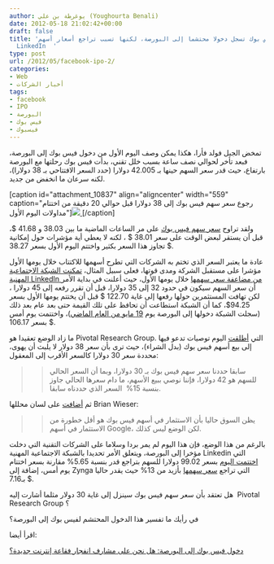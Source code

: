 ```yaml
---
author: يوغرطة بن علي (Youghourta Benali)
date: 2012-05-18 21:02:42+00:00
draft: false
title: 'فيس بوك تسجل دخولا محتشما إلى البورصة، لكنها تسبب تراجع أسعار أسهم Zynga و
  LinkedIn  '
type: post
url: /2012/05/facebook-ipo-2/
categories:
- Web
- أخبار الشركات
tags:
- facebook
- IPO
- البورصة
- فيس بوك
- فيسبوك
---
```


تمخض الجبل فولد فأرا، هكذا يمكن وصف اليوم الأول من دخول فيس بوك إلى البورصة، فبعد تأخر لحوالي نصف ساعة بسبب خلل تقني، بدأت فيس بوك رحلتها مع البورصة بارتفاع، حيث قدر سعر السهم حينها بـ 42.005 دولارا (حدد السعر الافتتاحي بـ 38 دولارا)، لكنه سرعان ما انخفض من جديد.




[caption id="attachment_10837" align="aligncenter" width="559" caption="رجوع سعر سهم فيس بوك إلى 38 دولارا قبل حوالي 20 دقيقة من اختتام مداولات اليوم الأول"][![](https://www.it-scoop.com/wp-content/uploads/2012/05/facebook-IPO.png)
](https://www.it-scoop.com/wp-content/uploads/2012/05/facebook-IPO.png)[/caption]


ولقد تراوح [سعر سهم فيس بوك](http://www.google.com/finance?q=fb) على مر الساعات الماضية ما بين 38.03 و 41.68 $، قبل أن يستقر لبعض الوقت على سعر 38.01 $ ، لكنه لا يعطي أية مؤشرات حول إمكانية تجاوز هذا السعر بكثير واختتم اليوم الأول بسعر 38.27 $.




عادة ما يعتبر السعر الذي تختم به الشركات التي تطرح أسهمها للاكتتاب خلال يومها الأول مؤشرا على مستقبل الشركة ومدى قوتها، فعلى سبيل المثال، [تمكنت الشبكة الاجتماعية المهنية LinkedIn من مضاعفة سعر سهمها](https://www.it-scoop.com/2011/05/linkedin-ipo-3/) خلال يومها الأول، حيث أعلنت في بداية الأمر أن سعر السهم سيكون في حدود 32 إلى 35 دولارا، قبل أن تقرر رفعه إلى 45 دولارا ، لكن تهافت المستثمرين حولها رفعها إلى غاية 122.70 $ قبل أن يختتم يومها الأول بسعر 94.25$، كما أن الشبكة استطاعت أن تحافظ على تلك القيمة حتى بعد عام بعد ذلك (سجلت الشبكة دخولها إلى البورصة يوم [19 مايو من العام الماضي](https://www.it-scoop.com/2011/05/linkedin-ipo-3/))، واختتمت يوم أمس بسعر 106.17 $.




ما زاد الوضع تعقيدا هو Pivotal Research Group. التي [أطلقت](http://business.financialpost.com/2012/05/18/analyst-rates-facebook-stock-a-sell-on-first-day-of-trading/) اليوم توصيات تدعو فيها إلى بيع أسهم فيس بوك (بدل الشراء)، حيث ترى بأن سعر 38 دولار لا يلبث أن يهوى، محددة سعر 30 دولارا كالسعر الأقرب إلى المعقول:





<blockquote>

> 
> سابقا حددنا سعر سهم فيس بوك بـ 30 دولارا، وبما أن السعر الحالي للسهم هو 42 دولارا، فإننا نوصي ببيع الأسهم، ما دام سعرها الحالي جاوز بنسبة 15%  السعر الذي حددناه سابقا.
> 
> 
</blockquote>




ثم [أضافت](http://timesofindia.indiatimes.com/tech/news/internet/Facebook-gets-early-brokerage-sell-rating/articleshow/13274257.cms) على لسان محللها Brian Wieser:





<blockquote>

> 
> يظن السوق حاليا بأن الاستثمار في أسهم فيس بوك هو أقل خطورة من الاستثمار في أسهم Google، لكن الوضع ليس كذلك.
> 
> 
</blockquote>




بالرغم من هذا الوضع، فإن هذا اليوم لم يمر بردا وسلاما على الشركات التقنية التي دخلت مؤخرا إلى البورصة، ويتعلق الأمر تحديدا بالشبكة الاجتماعية المهنية Linkedin التي [اختتمت اليوم](http://www.google.com/finance?q=NYSE:LNKD) بسعر 99.02 دولارا للسهم بتراجع قدر بنسبة 5.65% مقارنة بسعر اختتام يوم أمس، إضافة إلى Zynga التي تراجع [سعر سهمها](http://www.google.com/finance?q=NASDAQ:ZNGA) بأزيد من 13% حيث يقدر حاليا بـ7.16 $.




هل تعتقد بأن سعر سهم فيس بوك سينزل إلى غاية 30 دولار مثلما أشارت إليه  Pivotal Research Group ؟




في رأيك ما تفسير هذا الدخول المحتشم لفيس بوك إلى البورصة؟




اقرأ أيضا:




[دخول فيس بوك إلى البورصة: هل نحن على مشارف انفجار فقاعة إنترنت جديدة؟](https://www.it-scoop.com/2012/05/facebook-ipo-tech-bubble/)
